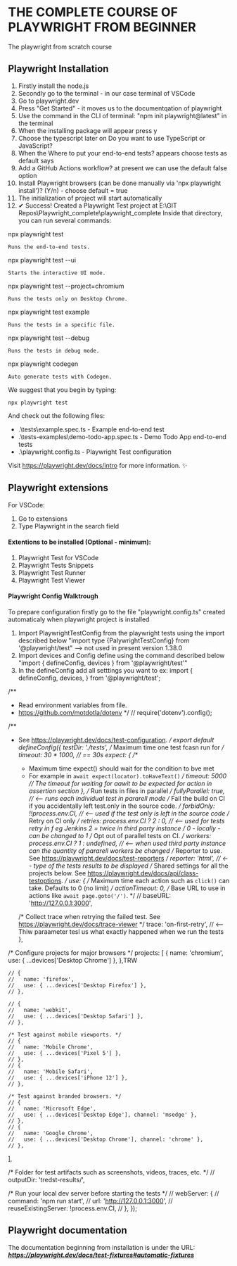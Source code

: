 # THE COMPLETE COURSE OF PLAYWRIGHT FROM BEGINNER

The playwright from scratch course

## Playwright Installation

01. Firstly install the node.js
02. Secondly go to the terminal - in our case terminal of VSCode
03. Go to playwright.dev
04. Press "Get Started" - it moves us to the documentqation of playwright
05. Use the command in the CLI of terminal: "npm init playwright@latest" in the terminal
06. When the installing package will appear press y
07. Choose the typescript later on Do you want to use TypeScript or JavaScript?
08. When the Where to put your end-to-end tests? appears choose tests as default says
09. Add a GitHub Actions workflow? at present we can use the default false option
10. Install Playwright browsers (can be done manually via 'npx playwright install')? (Y/n) - choose default = true
11. The initialization of project will start automatically
12. ✔ Success! Created a Playwright Test project at E:\GIT Repos\Playwright_complete\playwright_complete
Inside that directory, you can run several commands:

  npx playwright test

    Runs the end-to-end tests.

  npx playwright test --ui

    Starts the interactive UI mode.

  npx playwright test --project=chromium

    Runs the tests only on Desktop Chrome.

  npx playwright test example

    Runs the tests in a specific file.

  npx playwright test --debug

    Runs the tests in debug mode.

  npx playwright codegen

    Auto generate tests with Codegen.

We suggest that you begin by typing:

    npx playwright test

And check out the following files:
  + .\tests\example.spec.ts - Example end-to-end test
  + .\tests-examples\demo-todo-app.spec.ts - Demo Todo App end-to-end tests
  + .\playwright.config.ts - Playwright Test configuration

Visit https://playwright.dev/docs/intro for more information. ✨

## Playwright extensions

For VSCode:
01. Go to extensions
02. Type Playwright in the search field

#### Extentions to be installed (Optional - minimum):
1. Playwright Test for VSCode
2. Playwright Tests Snippets
3. Playwright Test Runner
4. Playwright Test Viewer

#### Playwright Config Walktrough
To prepare configuration firstly go to the file "playwright.config.ts" created automaticaly when playwright project is installed
1. Import PlaywrightTestConfig from the playwright tests using the import described below
"import  type {PalywrightTestConfig} from '@playwright/test" --> not used in present version 1.38.0
2. Import devices and Config define using the command described below
"import { defineConfig, devices } from '@playwright/test'"
3.  In the defineConfig add all setttings you want to ex:
import {
  defineConfig,
  devices,
} from '@playwright/test';

/**
 * Read environment variables from file.
 * https://github.com/motdotla/dotenv
 */
// require('dotenv').config();

/**
 * See https://playwright.dev/docs/test-configuration.
 */
export default defineConfig({
  testDir: './tests',
  /* Maximum time one test fcasn run for */
  timeout: 30 * 1000, // == 30s
  expect: {
    /**
     * Maximum time expect() should wait for the condition to bve met
     * For example in `await expect(locator).toHaveText()` 
    */
    timeout: 5000 // The timeout for waiting for aawit to be expected for action in assertion section
  },
  /* Run tests in files in parallel */
  fullyParallel: true, // <-- runs each individual test in pararell mode 
  /* Fail the build on CI if you accidentally left test.only in the source code. */
  forbidOnly: !!process.env.CI, // <-- used if the test only is left in the source code
  /* Retry on CI only */
  retries: process.env.CI ? 2 : 0, // <-- used for tests retry in f eg Jenkins 2 = twice in third party instance / 0 - locally - can be changed to 1
  /* Opt out of parallel tests on CI. */
  workers: process.env.CI ? 1 : undefined, // <-- when used third party instance can the quantity of pararell workers be changed
  /* Reporter to use. See https://playwright.dev/docs/test-reporters */
  reporter: 'html', // <-- type of the tests results to be displayed
  /* Shared settings for all the projects below. See https://playwright.dev/docs/api/class-testoptions. */
  use: {
    /* Maximum time each action such as  `click()` can take. Defaults to 0 (no limit) */
    actionTimeout: 0,
    /* Base URL to use in actions like `await page.goto('/')`. */
    // baseURL: 'http://127.0.0.1:3000',

    /* Collect trace when retrying the failed test. See https://playwright.dev/docs/trace-viewer */
    trace: 'on-first-retry', // <-- Thiw paraameter tesl us what exactly happened when we run the tests
  },

  /* Configure projects for major browsers */
  projects: [
    {
      name: 'chromium',
      use: { ...devices['Desktop Chrome'] },
    },TRW

    // {
    //   name: 'firefox',
    //   use: { ...devices['Desktop Firefox'] },
    // },

    // {
    //   name: 'webkit',
    //   use: { ...devices['Desktop Safari'] },
    // },

    /* Test against mobile viewports. */
    // {
    //   name: 'Mobile Chrome',
    //   use: { ...devices['Pixel 5'] },
    // },
    // {
    //   name: 'Mobile Safari',
    //   use: { ...devices['iPhone 12'] },
    // },

    /* Test against branded browsers. */
    // {
    //   name: 'Microsoft Edge',
    //   use: { ...devices['Desktop Edge'], channel: 'msedge' },
    // },
    // {
    //   name: 'Google Chrome',
    //   use: { ...devices['Desktop Chrome'], channel: 'chrome' },
    // },
  ],

  /* Folder for test artifacts such as screenshots, videos, traces, etc. */
  // outputDir: 'tredst-results/',

  /* Run your local dev server before starting the tests */
  // webServer: {
  //   command: 'npm run start',
  //   url: 'http://127.0.0.1:3000',
  //   reuseExistingServer: !process.env.CI,
  // },
});

## Playwright documentation
The documentation beginning from installation is under the URL: ***https://playwright.dev/docs/test-fixtures#automatic-fixtures***


